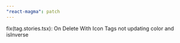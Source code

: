 ```yaml
---
"react-magma": patch
---
```


fix(tag.stories.tsx): On Delete With Icon Tags not updating color and isInverse
